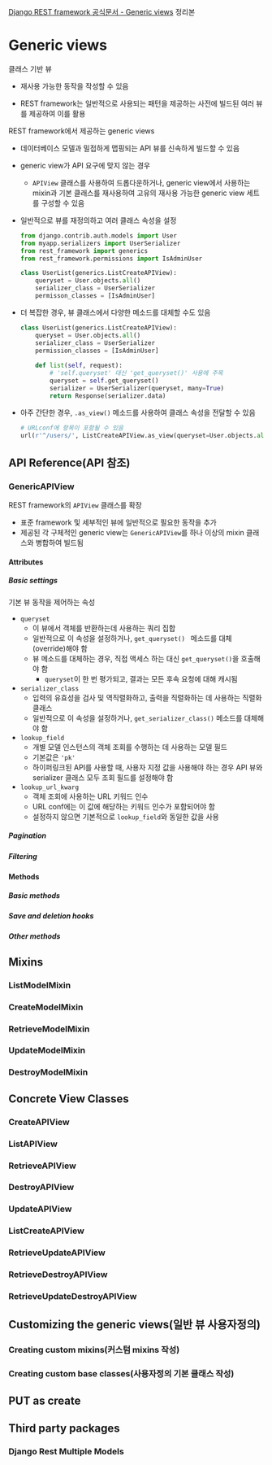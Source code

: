 [Django REST framework 공식문서 - Generic views]( https://www.django-rest-framework.org/api-guide/generic-views/  ) 정리본

# Generic views

클래스 기반 뷰

- 재사용 가능한 동작을 작성할 수 있음

- REST framework는 일반적으로 사용되는 패턴을 제공하는 사전에 빌드된 여러 뷰를 제공하여 이를 활용



REST framework에서 제공하는 generic views

- 데이터베이스 모델과 밀접하게 맵핑되는 API 뷰를 신속하게 빌드할 수 있음

- generic view가 API 요구에 맞지 않는 경우

  - `APIView` 클래스를 사용하여 드롭다운하거나, generic view에서 사용하는 mixin과 기본 클래스를 재사용하여 고유의 재사용 가능한 generic view 세트를 구성할 수 있음

- 일반적으로 뷰를 재정의하고 여러 클래스 속성을 설정

  ```python
  from django.contrib.auth.models import User
  from myapp.serializers import UserSerializer
  from rest_framework import generics
  from rest_framework.permissions import IsAdminUser
  
  class UserList(generics.ListCreateAPIView):
      queryset = User.objects.all()
      serializer_class = UserSerializer
      permisson_classes = [IsAdminUser]
  ```

- 더 복잡한 경우, 뷰 클래스에서 다양한 메소드를 대체할 수도 있음

  ```python
  class UserList(generics.ListCreateAPIView):
      queryset = User.objects.all()
      serializer_class = UserSerializer
      permission_classes = [IsAdminUser]
      
      def list(self, request):
          # 'self.queryset' 대신 'get_queryset()' 사용에 주목
          queryset = self.get_queryset()
          serializer = UserSerializer(queryset, many=True)
          return Response(serializer.data)
  ```

- 아주 간단한 경우, `.as_view()` 메소드를 사용하여 클래스 속성을 전달할 수 있음

  ```python
  # URLconf에 항목이 포함될 수 있음
  url(r'^/users/', ListCreateAPIView.as_view(queryset=User.objects.all(), serializer_class=UserSerializer), name='user-list')
  ```



## API Reference(API 참조)

### GenericAPIView

REST framework의 `APIView` 클래스를 확장

- 표준 framework 및 세부적인 뷰에 일반적으로 필요한 동작을 추가
- 제공된 각 구체적인 generic view는 `GenericAPIView`를 하나 이상의 mixin 클래스와 병합하여 빌드됨



#### Attributes

##### Basic settings

기본 뷰 동작을 제어하는 속성

- `queryset`
  - 이 뷰에서 객체를 반환하는데 사용하는 쿼리 집합
  - 일반적으로 이 속성을 설정하거나, `get_queryset() ` 메소드를 대체(override)해야 함
  - 뷰 메소드를 대체하는 경우, 직접 액세스 하는 대신 `get_queryset()`을 호출해야 함
    - `queryset`이 한 번 평가되고, 결과는 모든 후속 요청에 대해 캐시됨
- `serializer_class`
  - 입력의 유효성을 검사 및 역직렬화하고, 출력을 직렬화하는 데 사용하는 직렬화 클래스
  - 일반적으로 이 속성을 설정하거나, `get_serializer_class()` 메소드를 대체해야 함
- `lookup_field`
  - 개별 모델 인스턴스의 객체 조회를 수행하는 데 사용하는 모델 필드
  - 기본값은 `'pk'`
  - 하이퍼링크된 API를 사용할 때, 사용자 지정 값을 사용해야 하는 경우 API 뷰와 serializer 클래스 모두 조회 필드를 설정해야 함
- `lookup_url_kwarg`
  - 객체 조회에 사용하는 URL 키워드 인수
  - URL conf에는 이 값에 해당하는 키워드 인수가 포함되어야 함
  - 설정하지 않으면 기본적으로 `lookup_field`와 동일한 값을 사용



##### Pagination





##### Filtering



#### Methods

##### Basic methods

##### Save and deletion hooks

##### Other methods



## Mixins

### ListModelMixin

### CreateModelMixin

### RetrieveModelMixin

### UpdateModelMixin

### DestroyModelMixin



## Concrete View Classes

### CreateAPIView

### ListAPIView

### RetrieveAPIView

### DestroyAPIView

### UpdateAPIView

### ListCreateAPIView

### RetrieveUpdateAPIView

### RetrieveDestroyAPIView

### RetrieveUpdateDestroyAPIView



## Customizing the generic views(일반 뷰 사용자정의)

### Creating custom mixins(커스텀 mixins 작성)

### Creating custom base classes(사용자정의 기본 클래스 작성)



## PUT as create



## Third party packages

### Django Rest Multiple Models